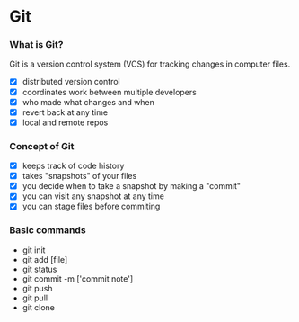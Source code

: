 # Git

### What is Git?

Git is a version control system (VCS) for tracking changes in computer files.

* [x] distributed version control
* [x] coordinates work between multiple developers
* [x] who made what changes and when
* [x] revert back at any time
* [x] local and remote repos

### Concept of Git

* [x] keeps track of code history
* [x] takes "snapshots" of your files
* [x] you decide when to take a snapshot by making a "commit"
* [x] you can visit any snapshot at any time
* [x] you can stage files before commiting

### Basic commands

* git init
* git add [file]
* git status
* git commit -m ['commit note']
* git push
* git pull
* git clone
